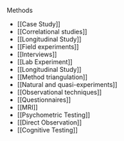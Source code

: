 Methods
- [[Case Study]]
- [[Correlational studies]]
- [[Longitudinal Study]]
- [[Field experiments]]
- [[Interviews]]
- [[Lab Experiment]]
- [[Longitudinal Study]]
- [[Method triangulation]]
- [[Natural and quasi-experiments]]
- [[Observational techniques]]
- [[Questionnaires]]
- [[MRI]]
- [[Psychometric Testing]]
- [[Direct Observation]]
- [[Cognitive Testing]]
